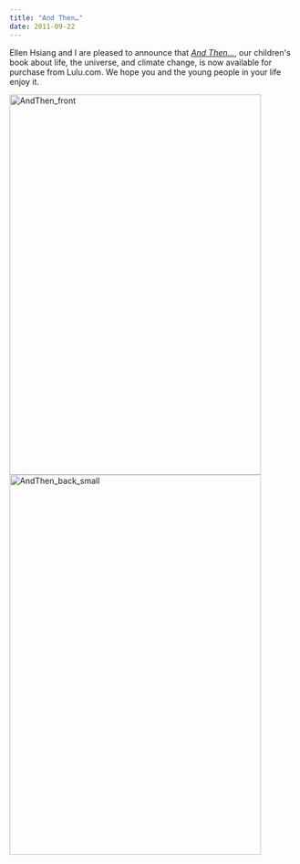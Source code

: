 ```yaml
---
title: "And Then…"
date: 2011-09-22
---
```

Ellen Hsiang and I are pleased to announce that <a href="@root/fiction/and-then/004-005/"><em>And Then…</em></a>, our children's book about life, the universe, and climate change, is now available for purchase from Lulu.com. We hope you and the young people in your life enjoy it.

<img alt="AndThen_front" src="@root/files/2011/09/AndThen_front.png" width="441" height="666" class="centered">

<img alt="AndThen_back_small" src="@root/files/2011/09/AndThen_back_small.png" width="441" height="666" class="centered">
